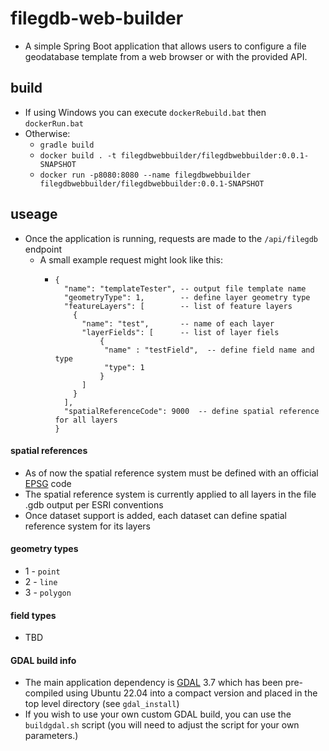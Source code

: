 # filegdb-web-builder

+ A simple Spring Boot application that allows users to configure a file geodatabase template from a web browser or with
  the provided API.

## build

+ If using Windows you can execute `dockerRebuild.bat` then `dockerRun.bat`
+ Otherwise:
    + `gradle build`
    + `docker build . -t filegdbwebbuilder/filegdbwebbuilder:0.0.1-SNAPSHOT`
    + `docker run -p8080:8080 --name filegdbwebbuilder filegdbwebbuilder/filegdbwebbuilder:0.0.1-SNAPSHOT`

## useage

+ Once the application is running, requests are made to the `/api/filegdb` endpoint
  + A small example request might look like this:
    + ```
      {
        "name": "templateTester", -- output file template name
        "geometryType": 1,        -- define layer geometry type
        "featureLayers": [        -- list of feature layers
          {
            "name": "test",       -- name of each layer
            "layerFields": [      -- list of layer fiels
                {
                 "name" : "testField",  -- define field name and type
                 "type": 1
                }
            ]
          }
        ],
        "spatialReferenceCode": 9000  -- define spatial reference for all layers
      }
      ```
      
#### spatial references
+ As of now the spatial reference system must be defined with an official [EPSG](https://epsg.io/) code
+ The spatial reference system is currently applied to all layers in the file .gdb output per ESRI conventions
+ Once dataset support is added, each dataset can define spatial reference system for its layers

#### geometry types
+ 1 - `point`
+ 2 - `line`
+ 3 - `polygon`

#### field types
+ TBD

#### GDAL build info
+ The main application dependency is [GDAL](https://gdal.org/) 3.7 which has been pre-compiled using Ubuntu 22.04 into a compact version and placed in the top
level directory (see `gdal_install`)
+ If you wish to use your own custom GDAL build, you can use the `buildgdal.sh` script (you will need to adjust the script
for your own parameters.)
